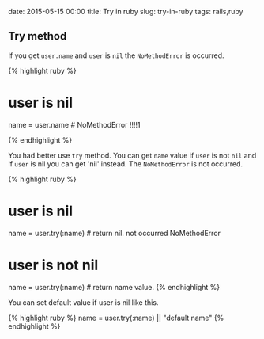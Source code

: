 date: 2015-05-15 00:00
title: Try in ruby
slug: try-in-ruby
tags: rails,ruby

## Try method

If you get `user.name` and `user` is `nil` the `NoMethodError` is occurred.

{% highlight ruby %}

# user is nil
name = user.name # NoMethodError !!!!1

{% endhighlight %}

You had better use `try` method.
You can get `name` value if `user` is not `nil` and if `user` is nil you can get 'nil' instead.
The `NoMethodError` is not occurred.

{% highlight ruby %}
# user is nil
name = user.try(:name) # return nil. not occurred NoMethodError
# user is not nil
name = user.try(:name) # return name value.
{% endhighlight %}

You can set default value if user is nil like this.

{% highlight ruby %}
name = user.try(:name) || "default name"
{% endhighlight %}

